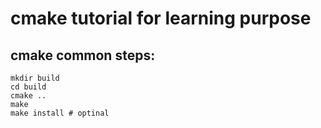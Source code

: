 # cmake tutorial for learning purpose

## cmake common steps: 
```
mkdir build 
cd build 
cmake .. 
make 
make install # optinal
```